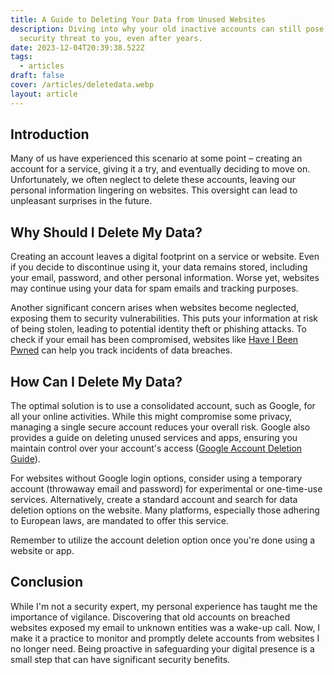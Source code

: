 ```yaml
---
title: A Guide to Deleting Your Data from Unused Websites
description: Diving into why your old inactive accounts can still pose a
  security threat to you, even after years.
date: 2023-12-04T20:39:38.522Z
tags:
  - articles
draft: false
cover: /articles/deletedata.webp
layout: article
---
```

## Introduction
Many of us have experienced this scenario at some point – creating an account for a service, giving it a try, and eventually deciding to move on. Unfortunately, we often neglect to delete these accounts, leaving our personal information lingering on websites. This oversight can lead to unpleasant surprises in the future.

## Why Should I Delete My Data?
Creating an account leaves a digital footprint on a service or website. Even if you decide to discontinue using it, your data remains stored, including your email, password, and other personal information. Worse yet, websites may continue using your data for spam emails and tracking purposes.

Another significant concern arises when websites become neglected, exposing them to security vulnerabilities. This puts your information at risk of being stolen, leading to potential identity theft or phishing attacks. To check if your email has been compromised, websites like [Have I Been Pwned](https://haveibeenpwned.com/) can help you track incidents of data breaches.

## How Can I Delete My Data?
The optimal solution is to use a consolidated account, such as Google, for all your online activities. While this might compromise some privacy, managing a single secure account reduces your overall risk. Google also provides a guide on deleting unused services and apps, ensuring you maintain control over your account's access ([Google Account Deletion Guide](https://support.google.com/accounts/answer/3466521?hl=en)).

For websites without Google login options, consider using a temporary account (throwaway email and password) for experimental or one-time-use services. Alternatively, create a standard account and search for data deletion options on the website. Many platforms, especially those adhering to European laws, are mandated to offer this service.

Remember to utilize the account deletion option once you're done using a website or app.

## Conclusion
While I'm not a security expert, my personal experience has taught me the importance of vigilance. Discovering that old accounts on breached websites exposed my email to unknown entities was a wake-up call. Now, I make it a practice to monitor and promptly delete accounts from websites I no longer need. Being proactive in safeguarding your digital presence is a small step that can have significant security benefits.